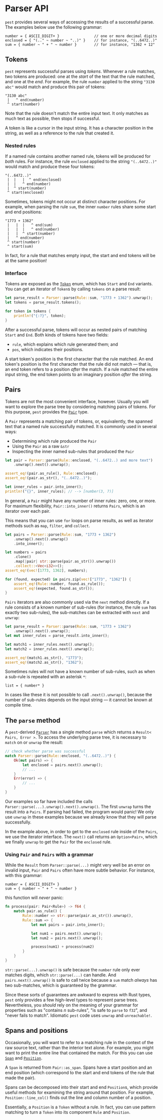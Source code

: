 # Parser API

`pest` provides several ways of accessing the results of a successful parse.
The examples below use the following grammar:

```
number = { ASCII_DIGIT+ }                // one or more decimal digits
enclosed = { "(.." ~ number ~ "..)" }    // for instance, "(..6472..)"
sum = { number ~ " + " ~ number }        // for instance, "1362 + 12"
```

## Tokens

`pest` represents successful parses using *tokens*. Whenever a rule matches,
two tokens are produced: one at the *start* of the text that the rule matched,
and one at the *end*. For example, the rule `number` applied to the string
`"3130 abc"` would match and produce this pair of tokens:

```
"3130 abc"
 |   ^ end(number)
 ^ start(number)
```

Note that the rule doesn't match the entire input text. It only matches as much
text as possible, then stops if successful.

A token is like a cursor in the input string. It has a character position in
the string, as well as a reference to the rule that created it.

### Nested rules

If a named rule contains another named rule, tokens will be produced for *both*
rules. For instance, the rule `enclosed` applied to the string `"(..6472..)"`
would match and produce these four tokens:

```
"(..6472..)"
 |  |   |  ^ end(enclosed)
 |  |   ^ end(number)
 |  ^ start(number)
 ^ start(enclosed)
```

Sometimes, tokens might not occur at distinct character positions. For example,
when parsing the rule `sum`, the inner `number` rules share some start and end
positions:

```
"1773 + 1362"
 |   |  |   ^ end(sum)
 |   |  |   ^ end(number)
 |   |  ^ start(number)
 |   ^ end(number)
 ^ start(number)
 ^ start(sum)
```

In fact, for a rule that matches empty input, the start and end tokens will be
at the same position!

### Interface

Tokens are exposed as the [`Token`] enum, which has `Start` and `End` variants.
You can get an iterator of `Token`s by calling `tokens` on a parse result:

```rust
let parse_result = Parser::parse(Rule::sum, "1773 + 1362").unwrap();
let tokens = parse_result.tokens();

for token in tokens {
    println!("{:?}", token);
}
```

After a successful parse, tokens will occur as nested pairs of matching `Start`
and `End`. Both kinds of tokens have two fields:

- `rule`, which explains which rule generated them; and
- `pos`, which indicates their positions.

A start token's position is the first character that the rule matched. An end
token's position is the first character that the rule did not match &mdash;
that is, an end token refers to a position *after* the match. If a rule matched
the entire input string, the end token points to an imaginary position *after*
the string.

## Pairs

Tokens are not the most convenient interface, however. Usually you will want to
explore the parse tree by considering matching pairs of tokens. For this
purpose, `pest` provides the [`Pair`] type.

A `Pair` represents a matching pair of tokens, or, equivalently, the spanned
text that a named rule successfully matched. It is commonly used in several
ways:

- Determining which rule produced the `Pair`
- Using the `Pair` as a raw `&str`
- Inspecting the inner named sub-rules that produced the `Pair`

```rust
let pair = Parser::parse(Rule::enclosed, "(..6472..) and more text")
    .unwrap().next().unwrap();

assert_eq!(pair.as_rule(), Rule::enclosed);
assert_eq!(pair.as_str(), "(..6472..)");

let inner_rules = pair.into_inner();
println!("{}", inner_rules); // --> [number(3, 7)]
```

In general, a `Pair` might have any number of inner rules: zero, one, or more.
For maximum flexibility, `Pair::into_inner()` returns `Pairs`, which is an
iterator over each pair.

This means that you can use `for` loops on parse results, as well as iterator
methods such as `map`, `filter`, and `collect`.

```rust
let pairs = Parser::parse(Rule::sum, "1773 + 1362")
    .unwrap().next().unwrap()
    .into_inner();

let numbers = pairs
    .clone()
    .map(|pair| str::parse(pair.as_str()).unwrap())
    .collect::<Vec<i32>>();
assert_eq!(vec![1773, 1362], numbers);

for (found, expected) in pairs.zip(vec!["1773", "1362"]) {
    assert_eq!(Rule::number, found.as_rule());
    assert_eq!(expected, found.as_str());
}
```

`Pairs` iterators are also commonly used via the `next` method directly. If a
rule consists of a known number of sub-rules (for instance, the rule `sum` has
exactly two sub-rules), the sub-matches can be extracted with `next` and
`unwrap`:

```rust
let parse_result = Parser::parse(Rule::sum, "1773 + 1362")
    .unwrap().next().unwrap();
let mut inner_rules = parse_result.into_inner();

let match1 = inner_rules.next().unwrap();
let match2 = inner_rules.next().unwrap();

assert_eq!(match1.as_str(), "1773");
assert_eq!(match2.as_str(), "1362");
```

Sometimes rules will not have a known number of sub-rules, such as when a
sub-rule is repeated with an asterisk `*`:

```
list = { number* }
```

In cases like these it is not possible to call `.next().unwrap()`, because the
number of sub-rules depends on the input string &mdash; it cannot be known at
compile time.

## The `parse` method

A `pest`-derived [`Parser`] has a single method `parse` which returns a
`Result< Pairs, Error >`. To access the underlying parse tree, it is necessary
to `match` on or `unwrap` the result:

```rust
// check whether parse was successful
match Parser::parse(Rule::enclosed, "(..6472..)") {
    Ok(mut pairs) => {
        let enclosed = pairs.next().unwrap();
        // ...
    }
    Err(error) => {
        // ...
    }
}
```

Our examples so far have included the calls
`Parser::parse(...).unwrap().next().unwrap()`. The first `unwrap` turns the
result into a `Pairs`. If parsing had failed, the program would panic! We only
use `unwrap` in these examples because we already know that they will parse
successfully.

In the example above, in order to get to the `enclosed` rule inside of the
`Pairs`, we use the iterator interface. The `next()` call returns an
`Option<Pair>`, which we finally `unwrap` to get the `Pair` for the `enclosed`
rule.

### Using `Pair` and `Pairs` with a grammar

While the `Result` from `Parser::parse(...)` might very well be an error on
invalid input, `Pair` and `Pairs` often have more subtle behavior. For
instance, with this grammar:

```
number = { ASCII_DIGIT+ }
sum = { number ~ " + " ~ number }
```

this function will *never* panic:

```rust
fn process(pair: Pair<Rule>) -> f64 {
    match pair.as_rule() {
        Rule::number => str::parse(pair.as_str()).unwrap(),
        Rule::sum => {
            let mut pairs = pair.into_inner();

            let num1 = pairs.next().unwrap();
            let num2 = pairs.next().unwrap();

            process(num1) + process(num2)
        }
    }
}
```

`str::parse(...).unwrap()` is safe because the `number` rule only ever matches
digits, which `str::parse(...)` can handle. And `pairs.next().unwrap()` is safe
to call twice because a `sum` match *always* has two sub-matches, which is
guaranteed by the grammar.

Since these sorts of guarantees are awkward to express with Rust types, `pest`
only provides a few high-level types to represent parse trees. Nevertheless,
you *should* rely on the meaning of your grammar for properties such as
"contains *n* sub-rules", "is safe to `parse` to `f32`", and "never fails to
match". Idiomatic `pest` code uses `unwrap` and `unreachable!`.

## Spans and positions

Occasionally, you will want to refer to a matching rule in the context of the
raw source text, rather than the interior text alone. For example, you might
want to print the entire line that contained the match. For this you can use
[`Span`] and [`Position`].

A `Span` is returned from `Pair::as_span`. Spans have a start position and an
end position (which correspond to the start and end tokens of the rule that
made the pair).

Spans can be decomposed into their start and end `Position`s, which provide
useful methods for examining the string around that position. For example,
`Position::line_col()` finds out the line and column number of a position.

Essentially, a `Position` is a `Token` without a rule. In fact, you can use
pattern matching to turn a `Token` into its component `Rule` and `Position`.

[`Token`]: https://docs.rs/pest/2.0/pest/enum.Token.html
[`Pair`]: https://docs.rs/pest/2.0/pest/iterators/struct.Pair.html
[`Parser`]: https://docs.rs/pest/2.0/pest/trait.Parser.html
[`Span`]: https://docs.rs/pest/2.0/pest/struct.Span.html
[`Position`]: https://docs.rs/pest/2.0/pest/struct.Position.html
